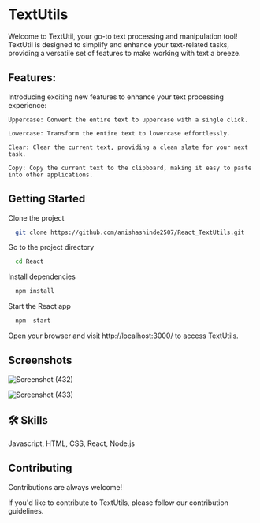 
# TextUtils

Welcome to TextUtil, your go-to text processing and manipulation tool! TextUtil is designed to simplify and enhance your text-related tasks, providing a versatile set of features to make working with text a breeze.



## Features:

Introducing exciting new features to enhance your text processing experience:

    Uppercase: Convert the entire text to uppercase with a single click.

    Lowercase: Transform the entire text to lowercase effortlessly.

    Clear: Clear the current text, providing a clean slate for your next task.

    Copy: Copy the current text to the clipboard, making it easy to paste into other applications.
## Getting Started

Clone the project

```bash
  git clone https://github.com/anishashinde2507/React_TextUtils.git
```

Go to the project directory

```bash
  cd React
```

Install dependencies

```bash
  npm install
```

Start the React app

```bash
  npm  start
```
Open your browser and visit http://localhost:3000/ to access TextUtils.



## Screenshots

![Screenshot (432)](https://github.com/anishashinde2507/React_TextUtils/assets/124612206/0e0c64d2-593a-46c0-8168-a867e0876135)

![Screenshot (433)](https://github.com/anishashinde2507/React_TextUtils/assets/124612206/9daf1ec0-addf-49cf-9d2c-1ef3018ddc3f)



## 🛠 Skills
Javascript, HTML, CSS, React, Node.js

## Contributing

Contributions are always welcome!

If you'd like to contribute to TextUtils, please follow our contribution guidelines.


